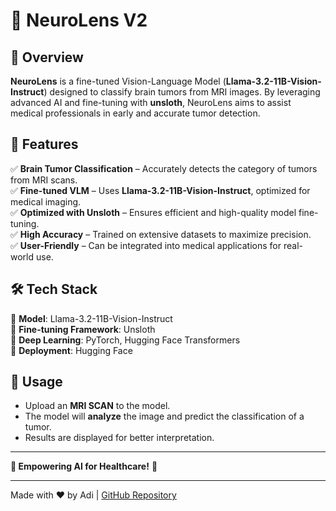 # 🧠 NeuroLens V2

## 🚀 Overview
**NeuroLens** is a fine-tuned Vision-Language Model (**Llama-3.2-11B-Vision-Instruct**) designed to classify brain tumors from MRI images. By leveraging advanced AI and fine-tuning with **unsloth**, NeuroLens aims to assist medical professionals in early and accurate tumor detection.  

## 🎯 Features
✅ **Brain Tumor Classification** – Accurately detects the category of tumors from MRI scans.  
✅ **Fine-tuned VLM** – Uses **Llama-3.2-11B-Vision-Instruct**, optimized for medical imaging.  
✅ **Optimized with Unsloth** – Ensures efficient and high-quality model fine-tuning.  
✅ **High Accuracy** – Trained on extensive datasets to maximize precision.  
✅ **User-Friendly** – Can be integrated into medical applications for real-world use.  

## 🛠️ Tech Stack
🔹 **Model**: Llama-3.2-11B-Vision-Instruct  
🔹 **Fine-tuning Framework**: Unsloth  
🔹 **Deep Learning**: PyTorch, Hugging Face Transformers  
🔹 **Deployment**: Hugging Face

## 📌 Usage
- Upload an **MRI SCAN** to the model.
- The model will **analyze** the image and predict the classification of a tumor.
- Results are displayed for better interpretation.

---

**🚀 Empowering AI for Healthcare!** 💙

---

Made with ❤️ by Adi | [GitHub Repository](https://github.com/adityadeshpande03/NeuroLens-V2)


